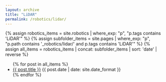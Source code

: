 ```yaml
---
layout: archive
title: "LiDAR"
permalink: /robotics/lidar/
---
```


{% assign robotics_items = site.robotics | where_exp: "p", "p.tags contains 'LiDAR'" %}
{% assign subfolder_items = site.pages | where_exp: "p", "p.path contains '_robotics/lidar/' and p.tags contains 'LiDAR'" %}
{% assign all_items = robotics_items | concat: subfolder_items | sort: 'date' | reverse %}

<ul>
  {% for post in all_items %}
    <li><a href="{{ post.url }}">{{ post.title }}</a> <span>{{ post.date | date: site.date_format }}</span></li>
  {% endfor %}
</ul>